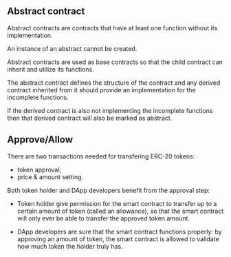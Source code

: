 ## Abstract contract

Abstract contracts are contracts that have at least one function without its implementation.

An instance of an abstract cannot be created.

Abstract contracts are used as base contracts so that the child contract can
inherit and utilize its functions.

The abstract contract defines the structure of the contract and any derived
contract inherited from it should provide an implementation for the incomplete
functions.

If the derived contract is also not implementing the incomplete functions then
that derived contract will also be marked as abstract. 


## Approve/Allow

There are two transactions needed for transfering ERC-20 tokens: 
- token approval;
- price & amount setting.


Both token holder and DApp developers benefit from the approval step:

- Token holder give permission for the smart contract to transfer up to a
certain amount of token (called an allowance), so that the smart contract will
only ever be able to transfer the approved token amount.

- DApp developers are sure that the smart contract functions properly: by
approving an amount of token, the smart contract is allowed to validate how
much token the holder truly has.
